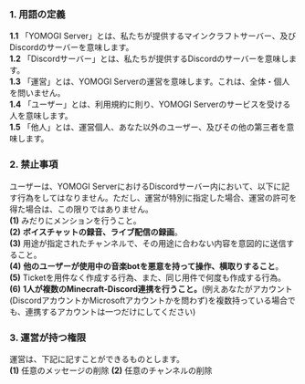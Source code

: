 ### 1. 用語の定義
**1.1** 「YOMOGI Server」とは、私たちが提供するマインクラフトサーバー、及びDiscordのサーバーを意味します。<br>
**1.2** 「Discordサーバー」とは、私たちが提供するDiscordのサーバーを意味します。<br>
**1.3** 「運営」とは、YOMOGI Serverの運営を意味します。これは、全体・個人を問いません。<br>
**1.4** 「ユーザー」とは、利用規約に則り、YOMOGI Serverのサービスを受ける人を意味します。<br>
**1.5** 「他人」とは、運営個人、あなた以外のユーザー、及びその他の第三者を意味します。<br>

### 2. 禁止事項
ユーザーは、YOMOGI ServerにおけるDiscordサーバー内において、以下に記す行為をしてはなりません。ただし、運営が特別に指定した場合、運営の許可を得た場合は、この限りではありません。<br>
**(1)** みだりにメンションを行うこと。<br>
**(2)** **ボイスチャットの録音、ライブ配信の録画**。<br>
**(3)** 用途が指定されたチャンネルで、その用途に合わない内容を意図的に送信すること。<br>
**(4)** **他のユーザーが使用中の音楽botを悪意を持って操作、横取りすること**。<br>
**(5)** Ticketを用件なく作成する行為、また、同じ用件で何度も作成する行為。<br>
**(6)** **1人が複数のMinecraft-Discord連携を行うこと。**(例えあなたがアカウント(DiscordアカウントかMicrosoftアカウントかを問わず)を複数持っている場合でも、連携するアカウントは一つだけにしてください)<br>

### 3. 運営が持つ権限
運営は、下記に記すことができるものとします。<br>
**(1)** 任意のメッセージの削除
**(2)** 任意のチャンネルの削除
